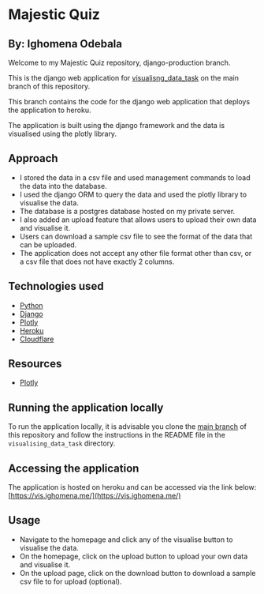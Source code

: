 # Majestic Quiz

## By: Ighomena Odebala

Welcome to my Majestic Quiz repository, django-production branch. 

This is the django web application for [visualisng_data_task](https://github.com/dhee-tree/majesticQuiz/tree/main/visualising_data_task) on the main branch of this repository.

This branch contains the code for the django web application that deploys the application to heroku.

The application is built using the django framework and the data is visualised using the plotly library.

## Approach
- I stored the data in a csv file and used management commands to load the data into the database.
- I used the django ORM to query the data and used the plotly library to visualise the data.
- The database is a postgres database hosted on my private server.
- I also added an upload feature that allows users to upload their own data and visualise it.
- Users can download a sample csv file to see the format of the data that can be uploaded.
- The application does not accept any other file format other than csv, or a csv file that does not have exactly 2 columns.

## Technologies used

- [Python](https://www.python.org/)
- [Django](https://www.djangoproject.com/)
- [Plotly](https://plotly.com/python/)
- [Heroku](https://www.heroku.com/)
- [Cloudflare](https://www.cloudflare.com/)

## Resources
- [Plotly](https://plotly.com/python/plot-data-from-csv/)

## Running the application locally

To run the application locally, it is advisable you clone the [main branch](https://github.com/dhee-tree/majesticQuiz/tree/main/visualising_data_task) of this repository and follow the instructions in the README file in the `visualising_data_task` directory.

## Accessing the application

The application is hosted on heroku and can be accessed via the link below:
[https://vis.ighomena.me/](https://vis.ighomena.me/)

## Usage
- Navigate to the homepage and click any of the visualise button to visualise the data.
- On the homepage, click on the upload button to upload your own data and visualise it.
- On the upload page, click on the download button to download a sample csv file to for upload (optional).